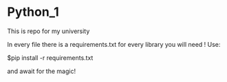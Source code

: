 # Python_1

This is repo for my university

In every file there is a requirements.txt for every library you will need !
Use:

\$pip install -r requirements.txt

and await for the magic!
